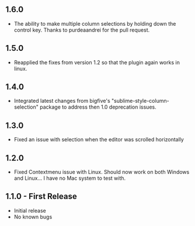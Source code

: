 ## 1.6.0
* The ability to make multiple column selections by holding down the control key. Thanks to purdeaandrei for the pull request.

## 1.5.0
* Reapplied the fixes from version 1.2 so that the plugin again works in linux.

## 1.4.0
* Integrated latest changes from bigfive's "sublime-style-column-selection" package to address then 1.0 deprecation issues.

## 1.3.0
* Fixed an issue with selection when the editor was scrolled horizontally

## 1.2.0
* Fixed Contextmenu issue with Linux.  Should now work on both Windows and Linux... I have no Mac system to test with.

## 1.1.0 - First Release
* Initial release
* No known bugs
